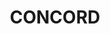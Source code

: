 ---
lastmod: '2025-04-06T06:05:20+00:00'
latitude: -33.85749
layout: suburb
longitude: 151.103751
postcode: '2137'
state: NSW
title: CONCORD
url: /nsw/concord/
---